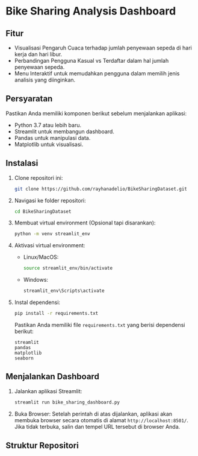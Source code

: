 # Bike Sharing Analysis Dashboard

## Fitur
- Visualisasi Pengaruh Cuaca terhadap jumlah penyewaan sepeda di hari kerja dan hari libur.
- Perbandingan Pengguna Kasual vs Terdaftar dalam hal jumlah penyewaan sepeda.
- Menu Interaktif untuk memudahkan pengguna dalam memilih jenis analisis yang diinginkan.

## Persyaratan
Pastikan Anda memiliki komponen berikut sebelum menjalankan aplikasi:
- Python 3.7 atau lebih baru.
- Streamlit untuk membangun dashboard.
- Pandas untuk manipulasi data.
- Matplotlib untuk visualisasi.

## Instalasi

1. Clone repositori ini:
    ```sh
    git clone https://github.com/rayhanadelio/BikeSharingDataset.git
    ```

2. Navigasi ke folder repositori:
    ```sh
    cd BikeSharingDataset
    ```

3. Membuat virtual environment (Opsional tapi disarankan):
    ```sh
    python -m venv streamlit_env
    ```

4. Aktivasi virtual environment:
    - Linux/MacOS:
      ```sh
      source streamlit_env/bin/activate
      ```
    - Windows:
      ```sh
      streamlit_env\Scripts\activate
      ```

5. Instal dependensi:
    ```sh
    pip install -r requirements.txt
    ```
    Pastikan Anda memiliki file `requirements.txt` yang berisi dependensi berikut:
    ```
    streamlit
    pandas
    matplotlib
    seaborn
    ```

## Menjalankan Dashboard

1. Jalankan aplikasi Streamlit:
    ```sh
    streamlit run bike_sharing_dashboard.py
    ```

2. Buka Browser: Setelah perintah di atas dijalankan, aplikasi akan membuka browser secara otomatis di alamat `http://localhost:8501/`. Jika tidak terbuka, salin dan tempel URL tersebut di browser Anda.

## Struktur Repositori

